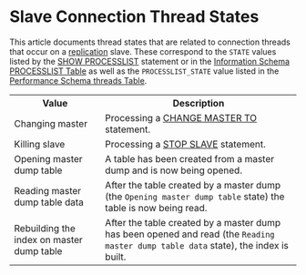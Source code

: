 # Slave Connection Thread States

This article documents thread states that are related to connection threads that occur on a [replication](/replication/) slave. These correspond to the `STATE` values listed by the [SHOW PROCESSLIST](/sql-statements-structure/sql-statements/administrative-sql-statements/show/show-processlist/) statement or in the [Information Schema PROCESSLIST Table](/kb/en/information-schema-processlist-table/) as well as the `PROCESSLIST_STATE` value listed in the [Performance Schema threads Table](/sql-statements-structure/sql-statements/administrative-sql-statements/system-tables/performance-schema/performance-schema-tables/performance-schema-threads-table/).

<table><tbody><tr><th>Value</th><th>Description</th></tr>
<tr><td>Changing master</td><td>Processing a <a href="/kb/en/change-master-to/">CHANGE MASTER TO</a> statement.</td></tr>
<tr><td>Killing slave</td><td>Processing a <a href="/kb/en/stop-slave/">STOP SLAVE</a> statement.</td></tr>
<tr><td>Opening master dump table</td><td>A table has been created from a master dump and is now being opened.</td></tr>
<tr><td>Reading master dump table data</td><td>After the table created by a master dump (the <code>Opening master dump table</code> state) the table is now being read.</td></tr>
<tr><td>Rebuilding the index on master dump table</td><td>After the table created by a master dump has been opened and read (the <code>Reading master dump table data</code> state), the index is built.</td></tr>
</tbody></table>